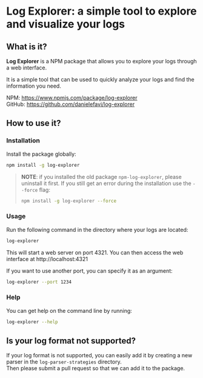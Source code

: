 Log Explorer: a simple tool to explore and visualize your logs
===============================================================

## What is it?

**Log Explorer** is a NPM package that allows you to explore your logs through a web interface.

It is a simple tool that can be used to quickly analyze your logs and find the information you need.

<!-- <p align="center"><img src="https://raw.githubusercontent.com/danielefavi/npm-log-explorer/master/.github/images/exported-ui-sample.png" width="60%" height="70%" /></p> -->

NPM: https://www.npmjs.com/package/log-explorer  
GitHub: https://github.com/danielefavi/log-explorer

## How to use it?

### Installation

Install the package globally:

```bash
npm install -g log-explorer
```

> **NOTE**: if you installed the old package `npm-log-explorer`, please uninstall it first.
> If you still get an error during the installation use the `--force` flag:
> ```bash
> npm install -g log-explorer --force
> ```

### Usage

Run the following command in the directory where your logs are located:

```bash
log-explorer
```

This will start a web server on port 4321. You can then access the web interface at http://localhost:4321

If you want to use another port, you can specify it as an argument:

```bash
log-explorer --port 1234
```

### Help

You can get help on the command line by running:

```bash
log-explorer --help
```

## Is your log format not supported?

If your log format is not supported, you can easily add it by creating a new parser in the `log-parser-strategies` directory.  
Then please submit a pull request so that we can add it to the package.